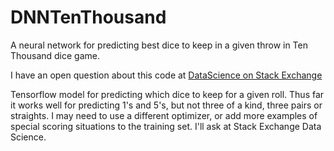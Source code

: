 # DNNTenThousand
A neural network for predicting best dice to keep in a given throw in Ten Thousand dice game.

I have an open question about this code at [DataScience on Stack Exchange](https://datascience.stackexchange.com/questions/ask)

Tensorflow model for predicting which dice to keep for a given roll. Thus far it works well for 
predicting 1's and 5's, but not three of a kind, three pairs or straights. I may need to use a 
different optimizer, or add more examples of special scoring situations to the training set.
I'll ask at Stack Exchange Data Science. 
